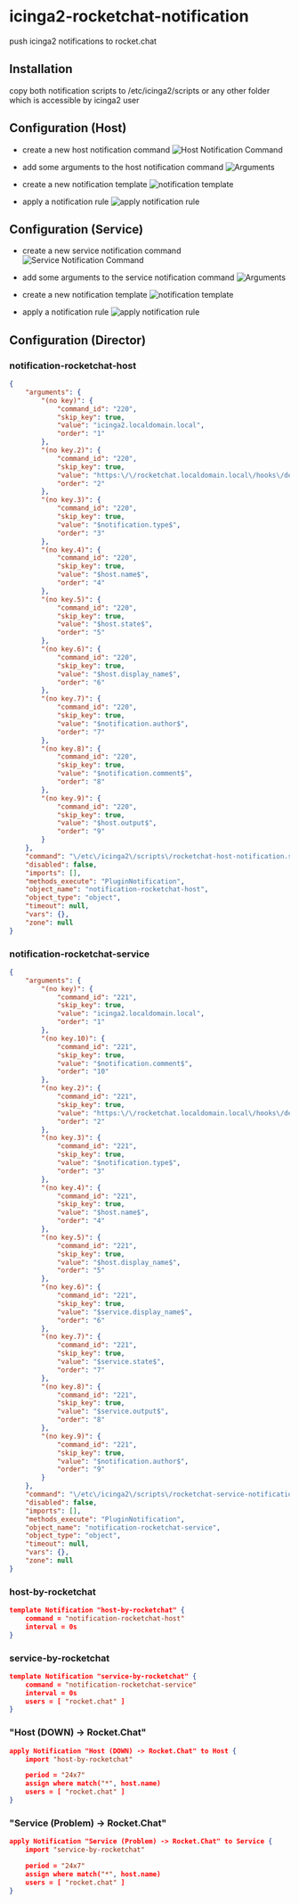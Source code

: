# icinga2-rocketchat-notification
push icinga2 notifications to rocket.chat

## Installation
copy both notification scripts to /etc/icinga2/scripts or any other folder which is accessible by icinga2 user

## Configuration (Host)
- create a new host notification command
![Host Notification Command](https://github.com/jschanz/icinga2-rocketchat-notification/blob/master/images/notification-rocketchat-host_1.png "create a new host notification command")

- add some arguments to the host notification command
![Arguments](https://github.com/jschanz/icinga2-rocketchat-notification/blob/master/images/notification-rocketchat-host_2.png "add arguments")

- create a new notification template
![notification template](https://github.com/jschanz/icinga2-rocketchat-notification/blob/master/images/notification-rocketchat-host_3.png "create a notification template")

- apply a notification rule
![apply notification rule](https://github.com/jschanz/icinga2-rocketchat-notification/blob/master/images/notification-rocketchat-host_4.png "apply a notification rule")

## Configuration (Service)
- create a new service notification command
![Service Notification Command](https://github.com/jschanz/icinga2-rocketchat-notification/blob/master/images/notification-rocketchat-service_1.png "create a new service notification command")

- add some arguments to the service notification command
![Arguments](https://github.com/jschanz/icinga2-rocketchat-notification/blob/master/images/notification-rocketchat-service_2.png "add arguments")

- create a new notification template
![notification template](https://github.com/jschanz/icinga2-rocketchat-notification/blob/master/images/notification-rocketchat-service_3.png "create a notification template")

- apply a notification rule
![apply notification rule](https://github.com/jschanz/icinga2-rocketchat-notification/blob/master/images/notification-rocketchat-service_4.png "apply a notification rule")

## Configuration (Director)
### notification-rocketchat-host
```json
{
    "arguments": {
        "(no key)": {
            "command_id": "220",
            "skip_key": true,
            "value": "icinga2.localdomain.local",
            "order": "1"
        },
        "(no key.2)": {
            "command_id": "220",
            "skip_key": true,
            "value": "https:\/\/rocketchat.localdomain.local\/hooks\/deiquie5oabeiphazohph5Ae\/ooph0roo3foi6ceefie7ahthee3IejecheDe",
            "order": "2"
        },
        "(no key.3)": {
            "command_id": "220",
            "skip_key": true,
            "value": "$notification.type$",
            "order": "3"
        },
        "(no key.4)": {
            "command_id": "220",
            "skip_key": true,
            "value": "$host.name$",
            "order": "4"
        },
        "(no key.5)": {
            "command_id": "220",
            "skip_key": true,
            "value": "$host.state$",
            "order": "5"
        },
        "(no key.6)": {
            "command_id": "220",
            "skip_key": true,
            "value": "$host.display_name$",
            "order": "6"
        },
        "(no key.7)": {
            "command_id": "220",
            "skip_key": true,
            "value": "$notification.author$",
            "order": "7"
        },
        "(no key.8)": {
            "command_id": "220",
            "skip_key": true,
            "value": "$notification.comment$",
            "order": "8"
        },
        "(no key.9)": {
            "command_id": "220",
            "skip_key": true,
            "value": "$host.output$",
            "order": "9"
        }
    },
    "command": "\/etc\/icinga2\/scripts\/rocketchat-host-notification.sh",
    "disabled": false,
    "imports": [],
    "methods_execute": "PluginNotification",
    "object_name": "notification-rocketchat-host",
    "object_type": "object",
    "timeout": null,
    "vars": {},
    "zone": null
}
```
### notification-rocketchat-service
```json
{
    "arguments": {
        "(no key)": {
            "command_id": "221",
            "skip_key": true,
            "value": "icinga2.localdomain.local",
            "order": "1"
        },
        "(no key.10)": {
            "command_id": "221",
            "skip_key": true,
            "value": "$notification.comment$",
            "order": "10"
        },
        "(no key.2)": {
            "command_id": "221",
            "skip_key": true,
            "value": "https:\/\/rocketchat.localdomain.local\/hooks\/deiquie5oabeiphazohph5Ae\/ooph0roo3foi6ceefie7ahthee3IejecheDe",
            "order": "2"
        },
        "(no key.3)": {
            "command_id": "221",
            "skip_key": true,
            "value": "$notification.type$",
            "order": "3"
        },
        "(no key.4)": {
            "command_id": "221",
            "skip_key": true,
            "value": "$host.name$",
            "order": "4"
        },
        "(no key.5)": {
            "command_id": "221",
            "skip_key": true,
            "value": "$host.display_name$",
            "order": "5"
        },
        "(no key.6)": {
            "command_id": "221",
            "skip_key": true,
            "value": "$service.display_name$",
            "order": "6"
        },
        "(no key.7)": {
            "command_id": "221",
            "skip_key": true,
            "value": "$service.state$",
            "order": "7"
        },
        "(no key.8)": {
            "command_id": "221",
            "skip_key": true,
            "value": "$service.output$",
            "order": "8"
        },
        "(no key.9)": {
            "command_id": "221",
            "skip_key": true,
            "value": "$notification.author$",
            "order": "9"
        }
    },
    "command": "\/etc\/icinga2\/scripts\/rocketchat-service-notification.sh",
    "disabled": false,
    "imports": [],
    "methods_execute": "PluginNotification",
    "object_name": "notification-rocketchat-service",
    "object_type": "object",
    "timeout": null,
    "vars": {},
    "zone": null
}
```
### host-by-rocketchat
```json
template Notification "host-by-rocketchat" {
    command = "notification-rocketchat-host"
    interval = 0s
}
```
### service-by-rocketchat
```json
template Notification "service-by-rocketchat" {
    command = "notification-rocketchat-service"
    interval = 0s
    users = [ "rocket.chat" ]
}
```

### "Host (DOWN) -> Rocket.Chat"
```json
apply Notification "Host (DOWN) -> Rocket.Chat" to Host {
    import "host-by-rocketchat"

    period = "24x7"
    assign where match("*", host.name)
    users = [ "rocket.chat" ]
}
```

### "Service (Problem) -> Rocket.Chat"
```json
apply Notification "Service (Problem) -> Rocket.Chat" to Service {
    import "service-by-rocketchat"

    period = "24x7"
    assign where match("*", host.name)
    users = [ "rocket.chat" ]
}
```


